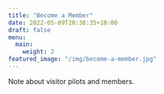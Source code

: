 ```yaml
---
title: "Become a Member"
date: 2022-05-09T20:38:35+10:00
draft: false
menu:
  main:
    weight: 2
featured_image: "/img/become-a-member.jpg"
---
```


Note about visitor pilots and members.
